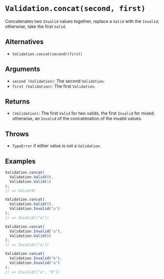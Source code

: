 # `Validation.concat(second, first)`

Concatenates two `Invalid` values together, replace a `Valid` with the `Invalid`; otherwise, take the first `Valid`.

## Alternatives

* `Validation.concat(second)(first)`

## Arguments

* `second (Validation)`: The second `Validation`.
* `first (Validation)`: The first `Validation`.

## Returns

* `(Validation)`: The first `Valid` for two valids, the first `Invalid` for mixed; otherwise, an `Invalid` of the concatenation of the invalid values.

## Throws

* `TypeError` if either value is not a `Validation`.

## Examples

```javascript
Validation.concat(
  Validation.Valid(0),
  Validation.Valid(1)
);
// => Valid(0)

Validation.concat(
  Validation.Valid(0),
  Validation.Invalid("a")
);
// => Invalid(["a"])

Validation.concat(
  Validation.Invalid("a"),
  Validation.Valid(0)
);
// => Invalid(["a"])

Validation.concat(
  Validation.Invalid("b"),
  Validation.Invalid("a")
);
// => Invalid(["a", "b"])
```
